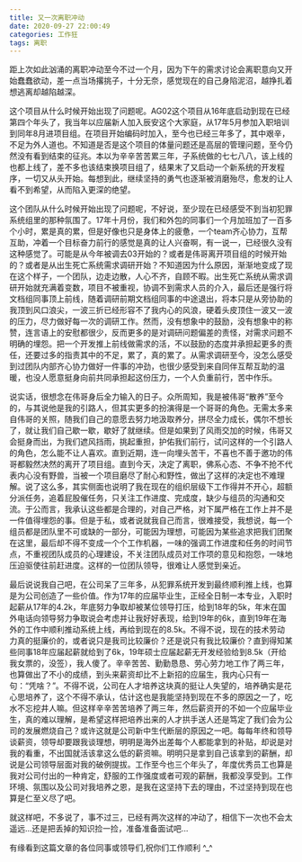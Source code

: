 ```yaml
---
title: 又一次离职冲动
date: 2020-09-27 22:00:49
categories: 工作狂
tags: 离职
---
```


距上次如此汹涌的离职冲动至今不过一个月，因为下午的需求讨论会离职意向又开始蠢蠢欲动，差一点当场撂挑子，十分无奈，感觉现在的自己身陷泥沼，越挣扎着想逃离却越陷越深。

<!-- more -->

这个项目从什么时候开始出现了问题呢。AG02这个项目从16年底启动到现在已经第四个年头了，我当年以应届新人加入辰安这个大家庭，从17年5月参加入职培训到同年8月进项目组。在项目开始编码时加入，至今也已经三年多了，其中艰辛，不足为外人道也。不知道是否是这个项目的体量问题还是高层的管理问题，至今仍然没有看到结束的征兆。本以为辛辛苦苦累三年，子系统做的七七八八，该上线的也都上线了，差不多也该结束换项目组了，结果末了又启动一个新系统的开发程序，一切又从头开始。每想到此，继续坚持的勇气也逐渐被消磨殆尽，愈发的让人看不到希望，从而陷入更深的绝望。

这个团队从什么时候开始出现了问题呢，不好说，至少现在已经感受不到当初犯罪系统组里的那种氛围了。17年十月份，我们和外包的同事们一个月加班加了一百多个小时，累是真的累，但是好像也只是身体上的疲惫，一个team齐心协力，互帮互助，冲着一个目标奋力前行的感觉是真的让人兴奋啊，有一说一，已经很久没有这种感觉了。可能是从今年被调去03开始的？或者是伟哥离开项目组的时候开始的？或者是从出生死亡系统需求调研开始？不知道因为什么原因，渐渐地变成了现在这个样子，一个团队，边走边散，人心不齐，自顾不暇。出生死亡系统从需求调研开始就充满着变数，项目不被重视，协调不到需求人员的介入，最后还是强行将文档组同事顶上前线，随着调研前期文档组同事的中途退出，将本只是从旁协助的我顶到风口浪尖，一波三折已经形容不了我内心的风浪，硬着头皮顶住一波又一波的压力，尽力做好每一次的调研工作。然而，没有想象中的鼓励，没有想象中的称赞，连言语上的安慰都很少，反而更多的是对调研问题偏差的责怪，对需求问题不明确的埋怨。把一个开发推上前线做需求的活，不以鼓励的态度并承担起更多的责任，还要过多的指责其中的不足，累了，真的累了。从需求调研至今，没怎么感受到过团队内部齐心协力做好一件事的冲劲，也很少感受到来自同伴互帮互助的温暖，也没人愿意挺身向前共同承担起这份压力，一个人负重前行，苦中作乐。

说实话，很想念在伟哥身后全力输入的日子。众所周知，我是被伟哥“散养”至今的，与其说他是我的引路人，但其实更多的扮演得是一个哥哥的角色。无需太多来自伟哥的关照，随我们自己的意愿去努力地汲取养分，拼尽全力成长，偶尔不想长了，就让我们自己歇一歇，歇好了就继续。但是如果到了风雨交加的时候，伟哥又会挺身而出，为我们遮风挡雨，挑起重担，护佑我们前行，试问这样的一个引路人的角色，怎么能不让人喜欢。直到近期，连一向埋头苦干，不喜也不善于邀功的伟哥都毅然决然的离开了项目组。直到今天，决定了离职，佛系心态、不争不抢不代表内心没有野兽，当被一个项目磨尽了耐心和野性，做出了这样的决定也不难理解。说了这么多，其实侧面也说明了我在现在的组织层级下工作得并不开心，超额分派任务，追着屁股催任务，只关注工作进度、完成度，缺少与组员的沟通和交流。于公而言，我承认这些都是合理的，对自己严格，对下属严格在工作上并不是一件值得埋怨的事。但是于私，或者说就我自己而言，很难接受，我想说，每一个组员都是团队里不可或缺的一部分，可能因为理想，可能因为某些追求把我们团聚在这里，最后却不得不变成一个个工作机器，一味的强调工作进度和任务的时间节点，不重视团队成员的心理建设，不关注团队成员对工作项的意见和抱怨，一味地压迫驱使往前赶进度。这样的一位团队领导，很难让人感觉到亲近。

最后说说我自己吧，在公司呆了三年多，从犯罪系统开发到最终顺利推上线，也算是为公司创造了一些价值。作为17年的应届毕业生，正经全日制一本专业，入职时起薪从17年的4.2k，年底努力争取却被某位领导打压，给到18年的5k，年末在国外电话向领导努力争取说会考虑并让我好好表现，给到19年的6k，直到19年在海外的工作中顺利推动系统上线，再给到现在的8.5k。不得不说，现在的技术劳动力真的挺廉价的，或者说只是我司比较廉价？还是说只有我比较廉价？直到得知某些同事18年应届起薪就给到了6k，19年硕士应届起薪无开发经验给到8.5k（开给我女票的，没签），我人傻了。辛辛苦苦、勤勤恳恳、劳心劳力地工作了两三年，也算做出了不小的成绩，到头来薪资却比不上新招的应届生，我内心只有一句：“凭啥？”。不得不说，公司在人才培养这块真的挺让人失望的，培养确实是花心思培养了，这个不得不承认，估计这也是我能坚持到现在不多的原因之一了，吃水不忘挖井人嘛。但这样辛辛苦苦培养了两三年，然后薪资开的不如一个应届毕业生，真的难以理解，是希望这样把培养出来的人才拱手送人还是笃定了我们会为公司的发展燃烧自己？或许这就是公司新中生代断层的原因之一吧。每每年终和领导谈薪资，领导却要跟我谈理想，明明是海外出差每个人都能拿到的补贴，却说是对我的看重，不出国就活该拿这么低的薪资嘛。明明只是拿到自己该拿到的薪酬，却说是公司领导层面对我的破例提拔。工作至今也三个年头了，年度优秀员工也算是我对公司付出的一种肯定，舒服的工作强度或者可观的薪酬，我都没享受到。工作环境、氛围以及公司对我培养之恩，是我在这坚持下去的理由，不过坚持到现在也算是仁至义尽了吧。

就这样吧，不多说了，事不过三，已经有两次这样的冲动了，相信下一次也不会太遥远...还是把丢掉的知识捡一捡，准备准备面试吧...

有缘看到这篇文章的各位同事或领导们,祝你们工作顺利 ^_^
